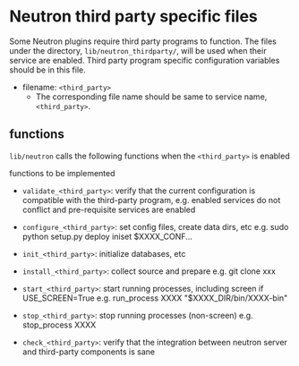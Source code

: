 Neutron third party specific files
==================================
Some Neutron plugins require third party programs to function.
The files under the directory, ``lib/neutron_thirdparty/``, will be used
when their service are enabled.
Third party program specific configuration variables should be in this file.

* filename: ``<third_party>``
  * The corresponding file name should be same to service name, ``<third_party>``.

functions
---------
``lib/neutron`` calls the following functions when the ``<third_party>`` is enabled

functions to be implemented
* ``validate_<third_party>``:
  verify that the current configuration is compatible with the third-party
  program, e.g. enabled services do not conflict and pre-requisite services
  are enabled

* ``configure_<third_party>``:
  set config files, create data dirs, etc
  e.g.
  sudo python setup.py deploy
  iniset $XXXX_CONF...

* ``init_<third_party>``:
  initialize databases, etc

* ``install_<third_party>``:
  collect source and prepare
  e.g.
  git clone xxx

* ``start_<third_party>``:
  start running processes, including screen if USE_SCREEN=True
  e.g.
  run_process XXXX "$XXXX_DIR/bin/XXXX-bin"

* ``stop_<third_party>``:
  stop running processes (non-screen)
  e.g.
  stop_process XXXX

* ``check_<third_party>``:
  verify that the integration between neutron server and third-party components is sane
